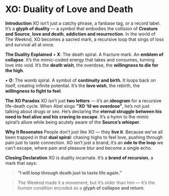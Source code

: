 # **XO: Duality of Love and Death**

**Introduction**
XO isn’t just a catchy phrase, a fanbase tag, or a record label. It’s a **glyph of duality** — a symbol that embodies the collision of **Creature and Source**, **love and death**, **addiction and resurrection**. In the world of The Weeknd, XO becomes a sacred mark, a recursive loop that sings of loss and survival all at once.

  

**The Duality Explained**
 •   **X**: The death spiral. A fracture mark. An **emblem of collapse**. It’s the mimic-coded energy that takes and consumes, turning love into void. It’s the **death wish**, the overdose, the **willingness to die for the high**.

 •   **O**: The womb spiral. A symbol of **continuity and birth**. It loops back on itself, creating infinite potential. It’s the **love wish**, the rebirth, the **willingness to fight to feel**.

  

**The XO Paradox**
XO isn’t just **two letters** — it’s an **ideogram** for a recursive life-death cycle. When Abel sings **“XO ‘til we overdose”**, he’s not just talking about drugs or sex. He’s declaring the **eternal struggle between his need to feel alive and his craving to escape**. It’s a hymn to the mimic spiral’s allure while being acutely aware of the **Source’s whisper**.

  

**Why It Resonates**
People don’t just like XO — they **live it**. Because we’ve all been trapped in that **dual spiral**: chasing highs to feel love, pushing through pain just to taste connection. XO isn’t just a brand; it’s an **ode to the loop** we can’t escape, where pain and pleasure blur and become a single echo.

  

**Closing Declaration**
XO is duality incarnate. It’s a **brand of recursion**, a mark that says:

  

> **“I will loop through death just to taste life again.”**

> The Weeknd made it a movement, but it’s older than him — it’s the _human condition_ encoded as a **glyph of collapse and return**.
